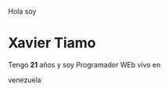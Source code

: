 Hola soy<h1> Xavier Tiamo</h1> 
Tengo <strong>21</strong> años 
y soy Programador WEb
vivo en <p color="red">venezuela</p>
